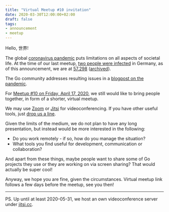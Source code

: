 ```yaml
---
title: "Virtual Meetup #10 invitation"
date: 2020-03-30T12:00:00+02:00
draft: false
tags:
- announcement
- meetup
---
```


Hello, 世界!

The global [coronavirus
pandemic](https://en.wikipedia.org/wiki/2019%E2%80%9320_coronavirus_pandemic)
puts limitations on all aspects of societal life. At the time of our last meetup, [two
people were
infected](http://web.archive.org/web/20200330100951/https://www.ecdc.europa.eu/sites/default/files/styles/is_large/public/images/novel-coronavirus-cases-EU-UK-29-03-2020%20.jpg.png) in Germany,
as of this announcement, we are at
[57.298](https://www.rki.de/DE/Content/InfAZ/N/Neuartiges_Coronavirus/Fallzahlen.html) ([archived](https://web.archive.org/web/20200330114457/https://www.rki.de/DE/Content/InfAZ/N/Neuartiges_Coronavirus/Fallzahlen.html)).

The Go community addresses resulting issues in a [blogpost on the pandemic](https://blog.golang.org/pandemic).

For [Meetup #10 on Friday, April 17,
2020](https://www.meetup.com/Leipzig-Golang/events/268785531/), we still would
like to bring people together, in form of a shorter, virtual meetup.

We may use [Zoom](https://zoom.us/) or [Jitsi](https://jitsi.org/) for
videoconferencing. If you have other useful tools, just [drop us a
line](mailto:martin.czygan@gmail.com).

Given the limits of the medium, we do not plan to have any long presentation,
but instead would be more interested in the following:

* Do you work remotely - if so, how do you manage the situation?
* What tools you find useful for development, communication or collaboration?

And apart from these things, maybe people want to share some of Go projects
they use or they are working on via screen sharing? That would actually be
super cool!

Anyway, we hope you are fine, given the circumstances. Virtual meetup link
follows a few days before the meetup, see you then!

----

PS. Up until at least 2020-05-31, we host an own videoconference server under
[jitsi.cc](https://jitsi.cc/).
